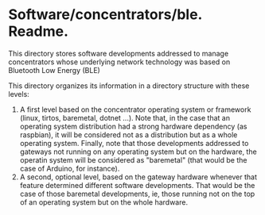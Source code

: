 # Software/concentrators/ble. Readme.

This directory stores software developments addressed to manage concentrators whose underlying network technology was based on Bluetooth Low Energy (BLE)

This directory organizes its information in a directory structure with these levels:

1. A first level based on the concentrator operating system or framework (linux, tirtos, baremetal, dotnet ...). Note that, in the case that an operating system distribution had a strong hardware dependency (as raspbian), it will be considered not as a distribution but as a whole operating system. Finally, note that those developments addressed to gateways not running on any operating system but on the hardware, the operatin system will be considered as "baremetal" (that would be the case of Arduino, for instance).
1. A second, optional level, based on the gateway hardware whenever that feature determined different software developments. That would be the case of those baremetal developments, ie, those running not on the top of an operating system but on the whole hardware.
